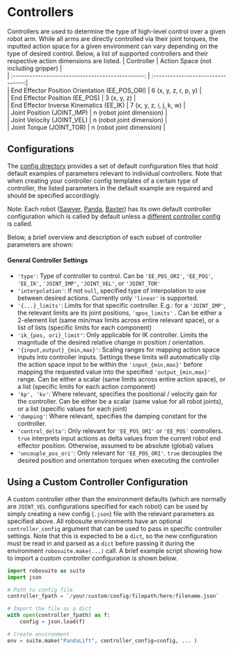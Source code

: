 # Controllers  
  Controllers are used to determine the type of high-level control over a given robot arm. While all arms are directly controlled via their joint torques, the inputted action space for a given environment can vary depending on the type of desired control. Below, a list of supported controllers and their respective action dimensions are listed.
  |   Controller   					| 			Action Space (not including gripper)    |  
| :-----------------------------------------------: | :--------------------------------:|  
|    End Effector Position Orientation (EE_POS_ORI) |    6 (x, y, z, r, p, y)          	|  
|    End Effector Position (EE_POS) 				|    3 (x, y, z)      				|  
|    End Effector Inverse Kinematics (EE_IK)  		|    7 (x, y, z, i, j, k, w) 		|  
|    Joint Position (JOINT_IMP)    					|    n (robot joint dimension)      |  
|    Joint Velocity (JOINT_VEL)    					|    n (robot joint dimension)      |  
|    Joint Torque (JOINT_TOR)   					|    n (robot joint dimension)      |  

## Configurations
The [config directory](config) provides a set of default configuration files that hold default examples of parameters relevant to individual controllers. Note that when creating your controller config templates of a certain type of controller, the listed parameters in the default example are required and should be specified accordingly.

Note: Each robot ([Sawyer](config/default_sawyer.json), [Panda](config/default_panda.json), [Baxter](config/default_baxter.json)) has its own default controller configuration which is called by default unless a [different controller config](#using-a-custom-controller-configuration) is called.

Below, a brief overview and description of each subset of controller parameters are shown:

#### General Controller Settings  
* `'type'`: Type of controller to control. Can be `'EE_POS_ORI'`, `'EE_POS'`, `'EE_IK'`, `'JOINT_IMP'`, `'JOINT_VEL'`, or `'JOINT_TOR'`
* `'interpolation'`: If not `null`, specified type of interpolation to use between desired actions. Currently only `'linear'` is supported. 
* `'{...}_limits'`: Limits for that specific controller. E.g.: for a `'JOINT_IMP'`, the relevant limits are its joint positions, `'qpos_limits'` . Can be either a 2-element list (same min/max limits across entire relevant space), or a list of lists (specific limits for each component)
* `'ik_{pos, ori}_limit'`: Only applicable for IK controller. Limits the magnitude of the desired relative change in position / orientation.
* `'{input,output}_{min,max}'`: Scaling ranges for mapping action space inputs into controller inputs. Settings these limits will automatically clip the action space input to be within the `'input_{min,max}'` before mapping the requested value into the specified `'output_{min,max}'` range. Can be either a scalar (same limits across entire action space), or a list (specific limits for each action component)
* `'kp', 'kv'`: Where relevant, specifies the positional / velocity gain for the controller. Can be either be a scalar (same value for all robot joints), or a list (specific values for each joint)
* `'damping'`: Where relevant, specifies the damping constant for the controller.
* `'control_delta'`: Only relevant for `'EE_POS_ORI'` or `'EE_POS'` controllers. `true` interprets input actions as delta values from the current robot end effector position. Otherwise, assumed to be absolute (global) values
* `'uncouple_pos_ori'`: Only relevant for `'EE_POS_ORI'`. `true` decouples the desired position and orientation torques when executing the controller

## Using a Custom Controller Configuration
A custom controller other than the environment defaults (which are normally are `JOINT_VEL` configurations specified for each robot) can be used by simply creating a new config (`.json`) file with the relevant parameters as specified above. All robosuite environments have an optional `controller_config` argument that can be used to pass in specific controller settings. Note that this is expected to be a `dict`, so the new configuration must be read in and parsed as a `dict` before passing it during the environment `robosuite.make(...)` call. A brief example script showing how to import a custom controller configuration is shown below.

```python
import robosuite as suite
import json

# Path to config file
controller_fpath = `/your/custom/config/filepath/here/filename.json`

# Import the file as a dict
with open(controller_fpath) as f:
    config = json.load(f)

# Create environment
env = suite.make("PandaLift", controller_config=config, ... )
```
